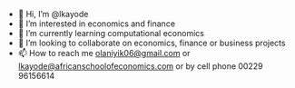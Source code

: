 - 👋 Hi, I’m @lkayode
- 👀 I’m interested in economics and finance
- 🌱 I’m currently learning computational economics
- 💞️ I’m looking to collaborate on economics, finance or business projects
- 📫 How to reach me olaniyik06@gmail.com or lkayode@africanschoolofeconomics.com or by cell phone 00229 96156614

<!---
lkayode/lkayode is a ✨ special ✨ repository because its `README.md` (this file) appears on your GitHub profile.
You can click the Preview link to take a look at your changes.
--->
